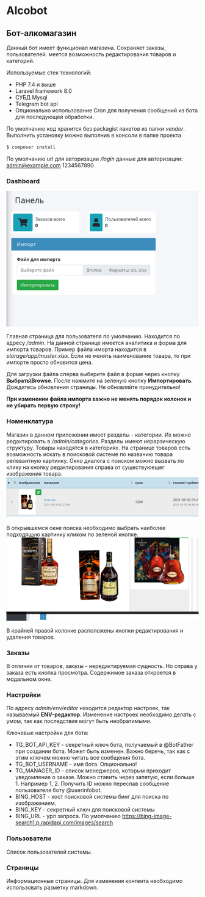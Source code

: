 # Alcobot

## Бот-алкомагазин
Данный бот имеет функционал магазина. Сохраняет заказы, пользователей. меется возможность редактирования товаров и категорий.

Используемые стек технологий:
* PHP 7.4 и выше
* Laravel framework 8.0
* СУБД Mysql
* Telegram bot api
* Опционально использование Cron для получения сообщений из бота для последующей обработки.

По умолчанию код хранится без packagist пакетов из папки *vendor*. Выполнить установку можно выполнив в консоли в папке проекта
```sh
$ composer install
```

По умолчанию url для авторизации */login* данные для авторизации: 
admin@example.com
1234567890

### Dashboard
![Dashboard](storage/readme-assets/dashboard.png)

Главная страница для пользователя по умолчанию. Находится по адресу */admin*. На данной странице имеется аналитика и форма для импорта товаров. Пример файла иморта находится в *storage/app/muster.xlsx*. Если не менять наименование товара, то при импорте просто обновится цена.

Для загрузки файла сперва выберите файл в форме через кнопку **Выбрать\Browse**. После нажмите на зеленую кнопку **Импортировать**. Дождитесь обновления страницы. Не обновляйте принудительно!

**При изменении файла импорта важно не менять порядок колонок и не убирать первую строку!**

### Номенклатура
Магазин в данном приложении имеет разделы - категории. Их можно редактировать в */admin/categories*. Разделы имеют иерарзическую структуру. Товары находятся в категориях. На странице товаров есть возможность искать в поисковой системе по названию товара релевантную картинку. Окно диалога с поиском можно вызвать по клику на кнопку редактирования справа от существуюещег изображения товара.
![Products list](storage/readme-assets/products-list.png)

В открывшемся окне поиска необходимо выбрать наиболее подходящую картинку кликом по зеленой кнопке.
![Popup select](storage/readme-assets/search-popup.png)

В крайней правой колонке расположены кнопки редактирования и удаления товаров.

### Заказы
В отличии от товаров, заказы - нередактируемая сущность. Но справа у заказа есть кнопка просмотра. Содержимое заказа откроется в модальном окне.

### Настройки
По адресу *admin/env/editor* находится редактор настроек, так называемый **ENV-редактор**. Изменение настроек необходимо делать с умом, так как последствия могут быть необратимыми.

Ключевые настройки для бота:
* TG_BOT_API_KEY - секретный ключ бота, получаемый в @BotFather при создании бота. Может быть изменен. Важно беречь, так как с этим ключем можно читать все сообщения бота.
* TG_BOT_USERNAME - имя бота. Опционально!
* TG_MANAGER_ID - список менеджеров, которым приходит уведомление о заказе. Можно ставить через запятую, если больше 1. Например 1, 2. Получить ID можно переслав сообщение пользователя боту @userinfobot.
* BING_HOST - хост поисковой системы бинг для поиска по изображениям.
* BING_KEY - секретный ключ для поисковой системы
* BING_URL - урл запроса. По умолчанию https://bing-image-search1.p.rapidapi.com/images/search

### Пользователи
Список пользователей системы.

### Страницы
Информационные страницы. Для изменения контента необходимо использовать разметку markdown.

